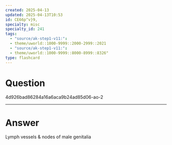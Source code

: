 ```yaml
---
created: 2025-04-13
updated: 2025-04-13T10:53
id: CE66p^v}9,
specialty: misc
specialty_id: 241
tags:
  - "source/ak-step1-v11:": 
  - theme/uworld::1000-9999::2000-2999::2021
  - "source/ak-step1-v11:": 
  - theme/uworld::1000-9999::8000-8999::8326"
type: flashcard
---
```


# Question
4d926bad86284a16a6aca9b24ad85d06-ao-2

---

# Answer
Lymph vessels & nodes of male genitalia